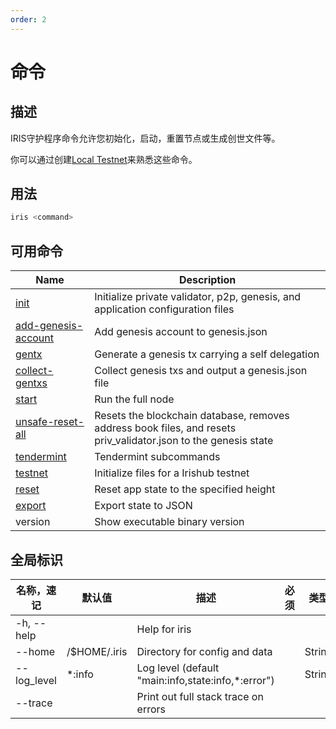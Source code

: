 ```yaml
---
order: 2
---
```


# 命令

## 描述

IRIS守护程序命令允许您初始化，启动，重置节点或生成创世文件等。

你可以通过创建[Local Testnet](local-testnet.md)来熟悉这些命令。

## 用法

```bash
iris <command>
```

## 可用命令

| Name                                                             | Description                                                                                                     |
| ---------------------------------------------------------------- | --------------------------------------------------------------------------------------------------------------- |
| [init](local-testnet.md#iris-init)                               | Initialize private validator, p2p, genesis, and application configuration files                                 |
| [add-genesis-account](local-testnet.md#iris-add-genesis-account) | Add genesis account to genesis.json                                                                             |
| [gentx](local-testnet.md#iris-gentx)                             | Generate a genesis tx carrying a self delegation                                                                |
| [collect-gentxs](local-testnet.md#iris-collect-gentxs)           | Collect genesis txs and output a genesis.json file                                                              |
| [start](local-testnet.md#iris-start)                             | Run the full node                                                                                               |
| [unsafe-reset-all](local-testnet.md#iris-unsafe-reset-all)       | Resets the blockchain database, removes address book files, and resets priv_validator.json to the genesis state |
| [tendermint](local-testnet.md#iris-tendermint)                   | Tendermint subcommands                                                                                          |
| [testnet](local-testnet.md#build-and-init)                       | Initialize files for a Irishub testnet                                                                          |
| [reset](local-testnet.md#iris-reset)                             | Reset app state to the specified height                                                                         |
| [export](export.md)                                              | Export state to JSON                                                                                            |
| version                                                          | Show executable binary version                                                                                  |

## 全局标识

| 名称，速记  | 默认值       | 描述                                               | 必须 | 类型   |
| ----------- | ------------ | -------------------------------------------------- | ---- | ------ |
| -h, --help  |              | Help for iris                                      |      |        |
| --home      | /$HOME/.iris | Directory for config and data                      |      | String |
| --log_level | \*:info      | Log level (default "main:info,state:info,*:error") |      | String |
| --trace     |              | Print out full stack trace on errors               |      |        |
